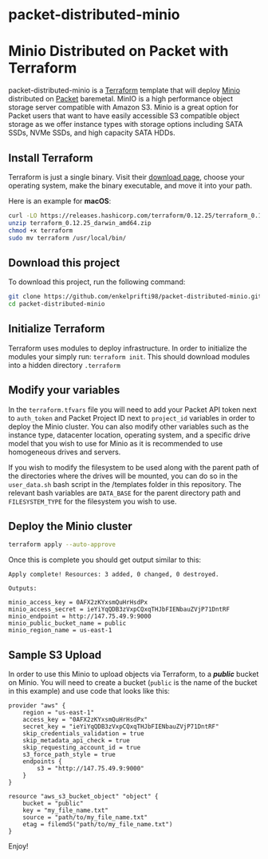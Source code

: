 # packet-distributed-minio

# Minio Distributed on Packet with Terraform
packet-distributed-minio is a [Terraform](http://terraform.io) template that will deploy [Minio](http://min.io) distributed on [Packet](http://packet.com) baremetal. MinIO is a high performance object storage server compatible with Amazon S3. Minio is a great option for Packet users that want to have easily accessible S3 compatible object storage as we offer instance types with storage options including SATA SSDs, NVMe SSDs, and high capacity SATA HDDs.

## Install Terraform 
Terraform is just a single binary.  Visit their [download page](https://www.terraform.io/downloads.html), choose your operating system, make the binary executable, and move it into your path. 
 
Here is an example for **macOS**: 
```bash 
curl -LO https://releases.hashicorp.com/terraform/0.12.25/terraform_0.12.25_darwin_amd64.zip 
unzip terraform_0.12.25_darwin_amd64.zip
chmod +x terraform 
sudo mv terraform /usr/local/bin/ 
``` 
 
## Download this project
To download this project, run the following command:

```bash
git clone https://github.com/enkelprifti98/packet-distributed-minio.git
cd packet-distributed-minio
```

## Initialize Terraform 
Terraform uses modules to deploy infrastructure. In order to initialize the modules your simply run: `terraform init`. This should download modules into a hidden directory `.terraform` 
 
## Modify your variables 
In the `terraform.tfvars` file you will need to add your Packet API token next to `auth_token` and Packet Project ID next to `project_id` variables in order to deploy the Minio cluster. You can also modify other variables such as the instance type, datacenter location, operating system, and a specific drive model that you wish to use for Minio as it is recommended to use homogeneous drives and servers.

If you wish to modify the filesystem to be used along with the parent path of the directories where the drives will be mounted, you can do so in the `user_data.sh` bash script in the /templates folder in this repository. The relevant bash variables are `DATA_BASE` for the parent directory path and `FILESYSTEM_TYPE` for the filesystem you wish to use.

## Deploy the Minio cluster
```bash
terraform apply --auto-approve
```
Once this is complete you should get output similar to this:
```
Apply complete! Resources: 3 added, 0 changed, 0 destroyed.

Outputs:

minio_access_key = 0AFX2zKYxsmQuHrHsdPx
minio_access_secret = ieYiYqQDB3zVxpCQxqTHJbFIENbauZVjP71DntRF
minio_endpoint = http://147.75.49.9:9000
minio_public_bucket_name = public
minio_region_name = us-east-1
```

## Sample S3 Upload
In order to use this Minio to upload objects via Terraform, to a ***public*** bucket on Minio. You will need to create a bucket (`public` is the name of the bucket in this example) and use code that looks like this:
```
provider "aws" {
    region = "us-east-1"
    access_key = "0AFX2zKYxsmQuHrHsdPx"
    secret_key = "ieYiYqQDB3zVxpCQxqTHJbFIENbauZVjP71DntRF"
    skip_credentials_validation = true
    skip_metadata_api_check = true
    skip_requesting_account_id = true
    s3_force_path_style = true
    endpoints {
        s3 = "http://147.75.49.9:9000"
    }   
}

resource "aws_s3_bucket_object" "object" {
    bucket = "public"
    key = "my_file_name.txt"
    source = "path/to/my_file_name.txt"
    etag = filemd5("path/to/my_file_name.txt")
}
```
Enjoy!
